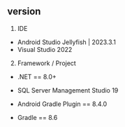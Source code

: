 ## version
1. IDE
  - Android Studio Jellyfish | 2023.3.1
  - Visual Studio 2022

2. Framework / Project
- .NET == 8.0+
- SQL Server Management Studio 19

- Android Gradle Plugin == 8.4.0
- Gradle == 8.6
